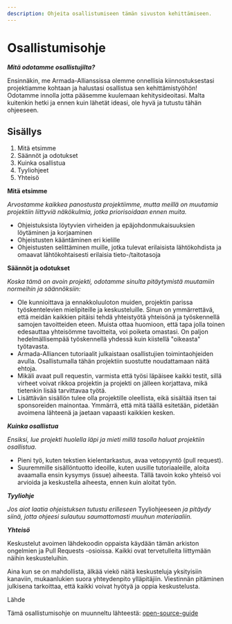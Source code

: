 ```yaml
---
description: Ohjeita osallistumiseen tämän sivuston kehittämiseen.
---
```


# Osallistumisohje

_**Mitä odotamme osallistujilta?**_

Ensinnäkin, me Armada-Allianssissa olemme onnellisia kiinnostuksestasi projektiamme kohtaan ja halustasi osallistua sen kehittämistyöhön! Odotamme innolla jotta pääsemme kuulemaan kehitysideoitasi. Malta kuitenkin hetki ja ennen kuin lähetät ideasi, ole hyvä ja tutustu tähän ohjeeseen.

## Sisällys

1. Mitä etsimme
2. Säännöt ja odotukset
3. Kuinka osallistua
4. Tyyliohjeet
5. Yhteisö

**Mitä etsimme**

_Arvostamme kaikkea panostusta projektiimme, mutta meillä on muutamia projektiin liittyviä näkökulmia, jotka priorisoidaan ennen muita._

* Ohjeistuksista löytyvien virheiden ja epäjohdonmukaisuuksien löytäminen ja korjaaminen
* Ohjeistusten kääntäminen eri kielille
* Ohjeistusten selittäminen muille, jotka tulevat erilaisista lähtökohdista ja omaavat lähtökohtaisesti erilaisia tieto-/taitotasoja

**Säännöt ja odotukset**

_Koska tämä on avoin projekti, odotamme sinulta pitäytymistä muutamiin normeihin ja säännöksiin:_

* Ole kunnioittava ja ennakkoluuloton muiden, projektin parissa työskentelevien mielipiteille ja keskusteluille. Sinun on ymmärrettävä, että meidän kaikkien pitäisi tehdä yhteistyötä yhteisönä ja työskennellä samojen tavoitteiden eteen. Muista ottaa huomioon, että tapa jolla toinen edesauttaa yhteisömme tavoitteita, voi poiketa omastasi. On paljon hedelmällisempää työskennellä yhdessä kuin kiistellä "oikeasta" työtavasta.
* Armada-Alliancen tutoriaalit julkaistaan osallistujien toimintaohjeiden avulla. Osallistumalla tähän projektiin suostutte noudattamaan näitä ehtoja.
* Mikäli avaat pull requestin, varmista että työsi läpäisee kaikki testit, sillä virheet voivat rikkoa projektin ja projekti on jälleen korjattava, mikä tietenkin lisää tarvittavaa työtä.
* Lisättävän sisällön tulee olla projektille oleellista, eikä sisältää itsen tai sponsoreiden mainontaa. Ymmärrä, että mitä täällä esitetään, pidetään avoimena lähteenä ja jaetaan vapaasti kaikkien kesken.

_**Kuinka osallistua**_

_Ensiksi, lue projekti huolella läpi ja mieti millä tasolla haluat projektiin osallistua._

* Pieni työ, kuten tekstien kielentarkastus, avaa vetopyyntö \(pull request\).
* Suuremmille sisällöntuotto ideoille, kuten uusille tutoriaaleille, aloita avaamalla ensin kysymys (issue) aiheesta. Tällä tavoin koko yhteisö voi arvioida ja keskustella aiheesta, ennen kuin aloitat työn.

_**Tyyliohje**_

_Jos aiot laatia ohjeistuksen tutustu erilleseen_ Tyyliohjeeseen _ja pitäydy siinä, jotta ohjeesi sulautuu saumattomasti muuhun materiaaliin._

_**Yhteisö**_

Keskustelut avoimen lähdekoodin oppaista käydään tämän arkiston ongelmien ja Pull Requests -osioissa. Kaikki ovat tervetulleita liittymään näihin keskusteluihin.

Aina kun se on mahdollista, älkää viekö näitä keskusteluja yksityisiin kanaviin, mukaanlukien suora yhteydenpito ylläpitäjiin. Viestinnän pitäminen julkisena tarkoittaa, että kaikki voivat hyötyä ja oppia keskustelusta.

Lähde

Tämä osallistumisohje on muunneltu lähteestä: [open-source-guide](https://github.com/github/opensource.guide)

